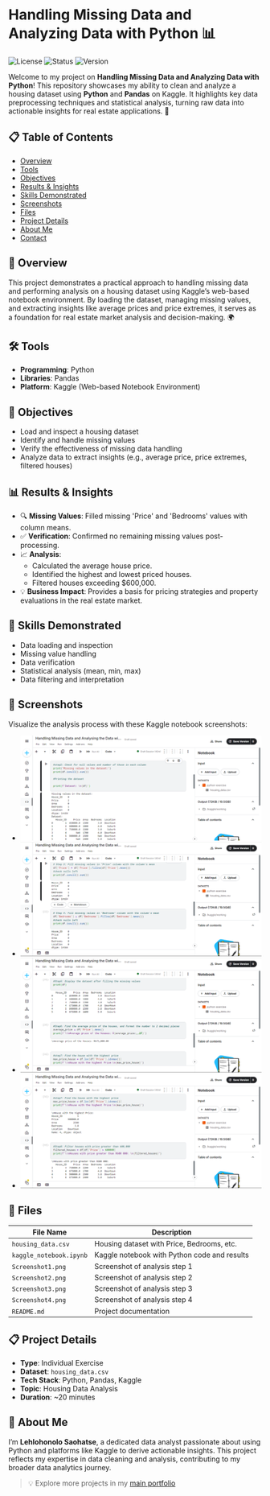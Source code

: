 # Handling Missing Data and Analyzing Data with Python 📊

![License](https://img.shields.io/badge/license-MIT-blue.svg)
![Status](https://img.shields.io/badge/status-completed-brightgreen.svg)
![Version](https://img.shields.io/badge/version-1.0.0-blue.svg)

Welcome to my project on **Handling Missing Data and Analyzing Data with Python**! This repository showcases my ability to clean and analyze a housing dataset using **Python** and **Pandas** on Kaggle. It highlights key data preprocessing techniques and statistical analysis, turning raw data into actionable insights for real estate applications. 🚀

## 📋 Table of Contents
- [Overview](#overview)
- [Tools](#tools)
- [Objectives](#objectives)
- [Results & Insights](#results--insights)
- [Skills Demonstrated](#skills-demonstrated)
- [Screenshots](#screenshots)
- [Files](#files)
- [Project Details](#project-details)
- [About Me](#about-me)
- [Contact](#contact)

## 🌟 Overview
This project demonstrates a practical approach to handling missing data and performing analysis on a housing dataset using Kaggle’s web-based notebook environment. By loading the dataset, managing missing values, and extracting insights like average prices and price extremes, it serves as a foundation for real estate market analysis and decision-making. 🌍

## 🛠️ Tools
- **Programming**: Python
- **Libraries**: Pandas
- **Platform**: Kaggle (Web-based Notebook Environment)

## 🎯 Objectives
- Load and inspect a housing dataset
- Identify and handle missing values
- Verify the effectiveness of missing data handling
- Analyze data to extract insights (e.g., average price, price extremes, filtered houses)

## 📊 Results & Insights
- 🔍 **Missing Values**: Filled missing 'Price' and 'Bedrooms' values with column means.
- ✅ **Verification**: Confirmed no remaining missing values post-processing.
- 📈 **Analysis**:
  - Calculated the average house price.
  - Identified the highest and lowest priced houses.
  - Filtered houses exceeding $600,000.
- 💡 **Business Impact**: Provides a basis for pricing strategies and property evaluations in the real estate market.

## 🧠 Skills Demonstrated
- Data loading and inspection
- Missing value handling
- Data verification
- Statistical analysis (mean, min, max)
- Data filtering and interpretation

## 📸 Screenshots
Visualize the analysis process with these Kaggle notebook screenshots:

- ![Analysis Step 1](./Screenshot1.png)
- ![Analysis Step 2](./Screenshot2.png)
- ![Analysis Step 3](./Screenshot3.png)
- ![Analysis Step 4](./Screenshot4.png)

## 📂 Files
| File Name             | Description                                     |
|-----------------------|-------------------------------------------------|
| `housing_data.csv`    | Housing dataset with Price, Bedrooms, etc.      |
| `kaggle_notebook.ipynb` | Kaggle notebook with Python code and results    |
| `Screenshot1.png`     | Screenshot of analysis step 1                   |
| `Screenshot2.png`     | Screenshot of analysis step 2                   |
| `Screenshot3.png`     | Screenshot of analysis step 3                   |
| `Screenshot4.png`     | Screenshot of analysis step 4                   |
| `README.md`           | Project documentation                           |

## 📋 Project Details
- **Type**: Individual Exercise
- **Dataset**: `housing_data.csv`
- **Tech Stack**: Python, Pandas, Kaggle
- **Topic**: Housing Data Analysis
- **Duration**: ~20 minutes

## 👤 About Me
I’m **Lehlohonolo Saohatse**, a dedicated data analyst passionate about using Python and platforms like Kaggle to derive actionable insights. This project reflects my expertise in data cleaning and analysis, contributing to my broader data analytics journey.

> 💡 Explore more projects in my [main portfolio](https://github.com/Lehlohonolo-Saohatse/data-analytics-portfolio)
